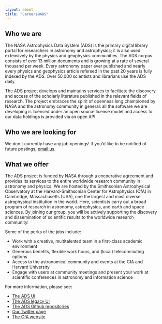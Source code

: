 ```yaml
---
layout: about
title: "Careers@ADS"
---
```


## Who we are

The NASA Astrophysics Data System (ADS) is the primary digital library portal for researchers in astronomy and astrophysics; it is also used extensively by the physics and geophysics communities. The ADS corpus consists of over 13 million documents and is growing at a rate of several thousand per week. Every astronomy paper ever published and nearly every physics and geophysics article refereed in the past 20 years is fully indexed by the ADS. Over 50,000 scientists and librarians use the ADS daily. 

The ADS project develops and maintains services to facilitate the discovery and access of the scholarly literature published in the relevant fields of research.  The project embraces the spirit of openness long championed by NASA and the astronomy community in general: all the software we are developing is licensed under an open source license model and access to our data holdings is provided via an open API.

## Who we are looking for 

We don't currently have any job openings! If you'd like to be notified of future postings, [email us](mailto:adshelp@cfa.harvard.edu?Subject=Notify%20me%20of%20future%20job%20postings).

## What we offer

The ADS project is funded by NASA through a cooperative agreement and provides its services to the entire worldwide research community in astronomy and physics. We are hosted by the Smithsonian Astrophysical Observatory at the Harvard-Smithsonian Center for Astrophysics (CfA) in Cambridge, Massachusetts (USA), one the largest and most diverse astrophysical institution in the world. Here, scientists carry out a broad program of research in astronomy, astrophysics, and earth and space sciences. By joining our group, you will be actively supporting the discovery and dissemination of scientific results to the worldwide research community!

Some of the perks of the jobs include:

  * Work with a creative, multitalented team in a first-class academic environment
  * Generous benefits, flexible work hours, and (local) telecommuting options
  * Access to the astronomical community and events at the CfA and Harvard University
  * Engage with users at community meetings and present your work at scientific conferences in astronomy and information science

For more information, please see:

  * [The ADS UI](https://ui.adsabs.harvard.edu)
  * [The ADS legacy UI](http://adsabs.harvard.edu)
  * [The ADS Github repositories](https://github.com/adsabs)
  * [Our Twitter page](https://twitter.com/adsabs)
  * [The CfA website](https://www.cfa.harvard.edu/)



